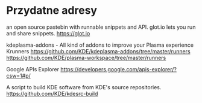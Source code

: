 Przydatne adresy
================

an open source pastebin with runnable snippets and API. glot.io lets you run and share snippets. <https://glot.io>

kdeplasma-addons - All kind of addons to improve your Plasma experience Krunners <https://github.com/KDE/kdeplasma-addons/tree/master/runners> <https://github.com/KDE/plasma-workspace/tree/master/runners>

Google APIs Explorer <https://developers.google.com/apis-explorer/?csw=1#p/>

A script to build KDE software from KDE's source repositories. <https://github.com/KDE/kdesrc-build>